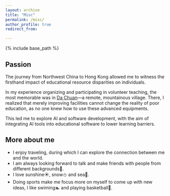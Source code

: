 ```yaml
---
layout: archive
title: "Misc"
permalink: /misc/
author_profile: true
redirect_from:

---
```


{% include base_path %} 
## Passion
The journey from Northwest China to Hong Kong allowed me to witness the firsthand impact of educational resource disparities on individuals.

In my experience organizing and participating in volunteer teaching, the most memorable was in [Da Chuan](https://www.google.com/maps/place/Dachuancun,+%E6%B5%B7%E5%8E%9F%E7%B8%A3%E4%B8%AD%E8%A1%9B%E5%B8%82%E5%AF%A7%E5%A4%8F%E5%9B%9E%E6%97%8F%E8%87%AA%E6%B2%BB%E5%8D%80%E4%B8%AD%E5%9C%8B755200/@36.5499614,105.7252393,14z/data=!4m6!3m5!1s0x364320534977b6d5:0x9f09907500bdfc22!8m2!3d36.549962!4d105.735539!16s%2Fg%2F11c61kskdn?entry=ttu&g_ep=EgoyMDI0MTExMy4xIKXMDSoASAFQAw%3D%3D)—a remote, mountainous village. There, I realized that merely improving facilities cannot change the reality of poor education, as no one knew how to use these advanced equipments.

This led me to explore AI and software development, with the aim of integrating AI tools into educational software to lower learning barriers.
## More about me
* I enjoy traveling, during which I can explore the connection between me and the world.
* I am always looking forward to talk and make friends with people from different backgrounds:wave:.
* I love sunshine:sunny:, snow:snowman: and sea:ocean:.
* Doing sports make me focus more on myself to come up with new ideas, I like swiming:swimmer: and playing basketball:basketball:.

